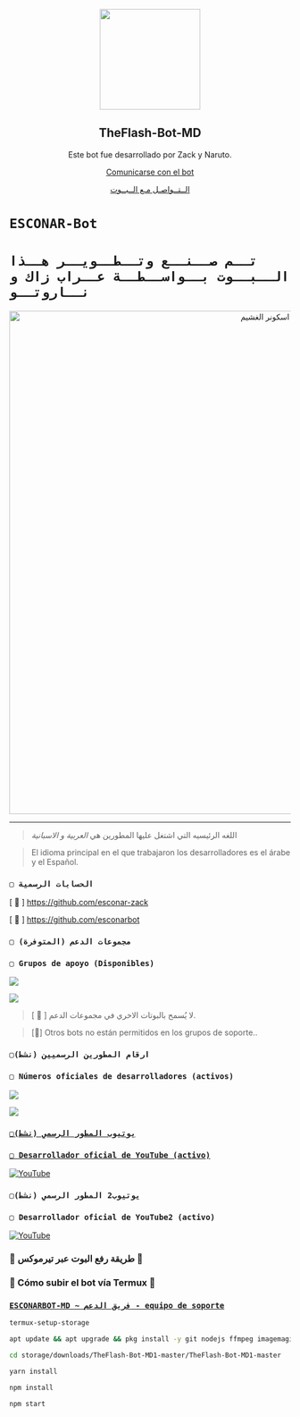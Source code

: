 <p align="center">
 <img width="180px" src="https://envs.sh/wHc.jpg" align="center"/>
 <h2 align="center">TheFlash-Bot-MD</h2>
 <p align="center">Este bot fue desarrollado por Zack y Naruto.</p>
</p>

<p align="center">
  <a href="https://api.whatsapp.com/send?phone=+201098829097&text=&text=.menu">Comunicarse con el bot</a>

<p align="center">
  <a href="https://api.whatsapp.com/send?phone=+201021669137&text=&text=.اوامر">الــتــواصـل مـع الــبــوت</a>

# `ESCONAR-Bot` 

# `تــم صــنــع وتــطــويــر هــذا الــبــوت بــواســطــة عــراب زاك و نــاروتــو` 
<p align="center">
<img src="[https://envs.sh/06H.jpg](https://qu.ax/rovX.jpg)" alt="⁨اسكونر الغشيم" width="900"/>
</p>

------------------

> اللغه الرئيسيه التي اشتغل عليها المطورين هي *العربية و الاسبانية*


> El idioma principal en el que trabajaron los desarrolladores es el árabe y el Español.
### `▢ الحسابات الرسمية`

[ 🔗 ] https://github.com/esconar-zack

[ 🔗 ] https://github.com/esconarbot

### `▢ مجموعات الدعم (المتوفرة)`
### `▢ Grupos de apoyo (Disponibles)`

 <a href="[https://chat.whatsapp.com/H93YpO0LkJNHoTmtIhcL1z](https://whatsapp.com/channel/0029VasNaVr7T8bPaW6E1Z1u)" target="blank"><img src="https://img.shields.io/badge/SUPPORT_GROUP_(AR)-25D366?style=for-the-badge&logo=whatsapp&logoColor=white" /></a>

<a href="[https://chat.whatsapp.com/H93YpO0LkJNHoTmtIhcL1z](https://whatsapp.com/channel/0029VasNaVr7T8bPaW6E1Z1u)" target="blank"><img src="https://img.shields.io/badge/SUPPORT_GROUP_(ES)_-25D366?style=for-the-badge&logo=whatsapp&logoColor=white" /></a>

> [ 📌 ] لا يُسمح بالبوتات الاخري في مجموعات الدعم.

> [📌] Otros bots no están permitidos en los grupos de soporte..

 ### `▢ارقام المطورين الرسميين (نشط)`

### `▢ Números oficiales de desarrolladores (activos)`


<a href="https://api.whatsapp.com/send/?phone=201098829097&text=/estado&type=phone_number&app_absent=0" target="blank"><img src="https://img.shields.io/badge/Owner_Bot-25D366?style=for-the-badge&logo=whatsapp&logoColor=white" />

<a href="https://api.whatsapp.com/send/?phone=201021669137&text=/estado&type=phone_number&app_absent=0" target="blank"><img src="https://img.shields.io/badge/Owner_Bot2-25D366?style=for-the-badge&logo=whatsapp&logoColor=white" />

### `▢يوتيوب المطور الرسمي (نشط)`

### `▢ Desarrollador oficial de YouTube (activo)`

<a href="[https://www.youtube.com/@Zack_247](https://youtube.com/@es_conar1?si=pWo2Z_-It5XSDC3t)">
<img src="https://img.shields.io/badge/YouTube-FF0000?style=for-the-badge&logo=youtube&logoColor=white" alt="YouTube">
</a>

### `▢يوتيوب2 المطور الرسمي (نشط)`

### `▢ Desarrollador oficial de YouTube2 (activo)`

<a href="[https://www.youtube.com/@Zack_247](https://youtube.com/@es_conar1?si=pWo2Z_-It5XSDC3t)">
<img src="https://img.shields.io/badge/YouTube-FF0000?style=for-the-badge&logo=youtube&logoColor=white" alt="YouTube">
</a>



### 📁 طريقة رفع البوت عبر تيرموكس 🙌
### 📁 Cómo subir el bot vía Termux 🙌
### [`ESCONARBOT-MD ~ فريق الدعم - equipo de soporte`](https://api.whatsapp.com/send/?phone=201098829097&text=/estado&type=phone_number&app_absent=0)
```bash
termux-setup-storage
```
```bash
apt update && apt upgrade && pkg install -y git nodejs ffmpeg imagemagick yarn
```
```bash
cd storage/downloads/TheFlash-Bot-MD1-master/TheFlash-Bot-MD1-master 
```
```bash
yarn install
```
```bash
npm install
```
```bash
npm start
```

